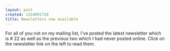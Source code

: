 ```yaml
--- 
layout: post
created: 1154091720
title: Newsletters now available
---
```

For all of you not on my mailing list, I've posted the latest newsletter which is # 22 as well as the previous two which I had never posted online.  Click on the newsletter link on the left to read them.
